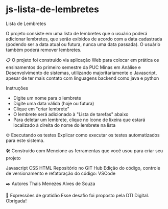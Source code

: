 # js-lista-de-lembretes
Lista de Lembretes

O projeto consiste em uma lista de lembretes que o usuário poderá adicionar lembretes, que serão exibidos de acordo com a data cadastrada (podendo ser a data atual ou futura, nunca uma data passada). O usuário também poderá remover lembretes.

📋 
O projeto foi construído via aplicação Web para colocar em prática os ensinamentos do primeiro semestre da PUC Minas em Análise e Desenvolvimento de sistemas, utilizando majoritariamente o Javascript, apesar de ter mais contato com linguagens backend como java e python

Instruções
- Digite um nome para o lembrete
- Digite uma data válida (hoje ou futura)
- Clique em "criar lembrete"
- O lembrete será adicionado à "Lista de tarefas" abaixo
- Para deletar um lembrete, clique no ícone de lixeira que estará localizado à direita do nome do lembrete na lista

⚙️ Executando os testes
Explicar como executar os testes automatizados para este sistema.

🛠️ Construído com
Mencione as ferramentas que você usou para criar seu projeto

Javascript
CSS
HTML
Repositório no GIT Hub
Edição do código, controle de versionamento e refatoração do código: VSCode

✒️ Autores
Thais Menezes Alves de Souza

🎁 Expressões de gratidão
Esse desafio foi proposto pela DTI Digital. Obrigada!
